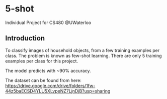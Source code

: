 # 5-shot
Individual Project for CS480 @UWaterloo 

## Introduction
To classify images of household objects, from a few training examples per class. The problem is known as few-shot learning. 
There are only 5 training examples per class for this project. 

The model predicts with ~90% accuracy. 

The dataset can be found from here: https://drive.google.com/drive/folders/1fw-44z5baECSD4YLU5XLvpeNZ7LjnDjB?usp=sharing

